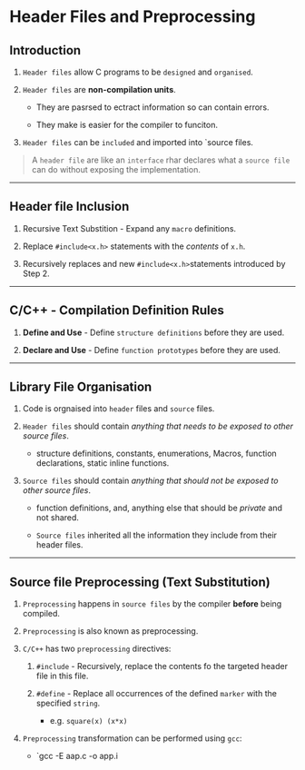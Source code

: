 # Header Files and Preprocessing

## Introduction

1. `Header files` allow C programs to be `designed` and `organised`.

2. `Header files` are __non-compilation units__.

    * They are pasrsed to ectract information so can contain errors.

    * They make is easier for the compiler to funciton.

3.  `Header files` can be `included` and imported into `source files.

> A `header file` are like an `interface` rhar declares what a `source file` can do without exposing the implementation.

---

## Header file Inclusion

1. Recursive Text Substition - Expand any `macro` definitions.

2. Replace `#include<x.h>` statements with the _contents_ of `x.h`.

3. Recursively replaces and new `#include<x.h>`statements introduced by Step 2.

---

## C/C++ - Compilation Definition Rules

1. __Define and Use__ - Define `structure definitions` before they are used.

2. __Declare and Use__ - Define `function prototypes` before they are used.

---

## Library File Organisation

1. Code is orgnaised into `header` files and `source` files.

2. `Header files` should contain _anything that needs to be exposed to other source files_.

    * structure definitions, constants, enumerations, Macros, function declarations, static inline functions.

3. `Source files` should contain _anything that should not be exposed to other source files_.

    * function definitions, and, anything else that should be _private_ and not shared.

    * `Source files` inherited all the information they include from their header files.

---

## Source file Preprocessing (Text Substitution)

1. `Preprocessing` happens in `source files` by the compiler __before__ being compiled.

2. `Preprocessing` is also known as preprocessing.

3. `C/C++` has two `preprocessing` directives:

    1. `#include` - Recursively, replace the contents fo the targeted header file in this file.

    2. `#define` - Replace all occurrences of the defined `marker` with the specified `string`.

        * e.g. `square(x) (x*x)`

4. `Preprocessing` transformation can be performed using `gcc`:

    * `gcc -E aap.c -o app.i


